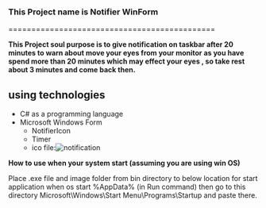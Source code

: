 ### This Project name is Notifier WinForm
=============================================

**This Project soul purpose is to give notification on taskbar after 20 minutes to warn about move your eyes from your monitor as you have spend more than 20 minutes which may effect your eyes , so take rest about 3 minutes and come back then.**


**__using technologies__**
----------------------------------
* C# as a programming language
* Microsoft Windows Form 
  * NotifierIcon
  * Timer
  * ico file:![notification](https://github.com/humayoun007/Notifier_WinForm/tree/master/NotifierApp/bin/Debug/image/notification.png "Notifier Logo")
  

  

**__How to use when your system start (assuming you are using win OS)__**

Place .exe file and image folder from bin directory to below location for start application when os start
%AppData% (in Run command) then go to this directory  Microsoft\Windows\Start Menu\Programs\Startup and paste there.

